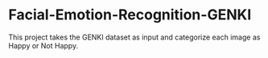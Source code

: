# Facial-Emotion-Recognition-GENKI
This project takes the GENKI dataset as input and categorize each image as Happy or Not Happy.
